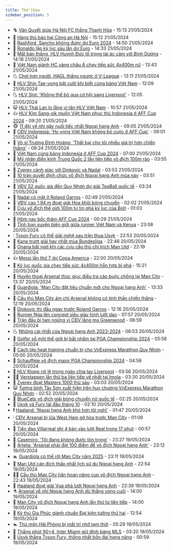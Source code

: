 ```yaml
---
title: Thể thao
sidebar_position: 5
---
```


<!-- vnexpress-the-thao:START -->
- 🪜 [Văn Quyết giúp Hà Nội FC thắng Thanh Hóa](https://vnexpress.net/van-quyet-giup-ha-noi-fc-thang-thanh-hoa-4748970.html) - 15:13 21/05/2024
- 🦩 [Hàng thủ báo hại Công an Hà Nội](https://vnexpress.net/hang-thu-bao-hai-cong-an-ha-noi-4748962.html) - 15:12 21/05/2024
- 🧰 [Rashford, Sancho không được dự Euro 2024](https://vnexpress.net/rashford-sancho-khong-duoc-du-euro-2024-4748969.html) - 14:50 21/05/2024
- 🤗 [Ronaldo lập kỷ lục sáu lần dự Euro](https://vnexpress.net/ronaldo-lap-ky-luc-sau-lan-du-euro-4748963.html) - 14:33 21/05/2024
- 🥳 [Mất bàn thắng, HLV Huỳnh Đức tố trọng tài ác cảm với Bình Dương](https://vnexpress.net/mat-ban-thang-hlv-huynh-duc-to-trong-tai-ac-cam-voi-binh-duong-4748958.html) - 14:18 21/05/2024
- 🦣 [Việt Nam giành HC vàng châu Á chạy tiếp sức 4x400m nữ](https://vnexpress.net/viet-nam-gianh-hc-vang-chau-a-chay-tiep-suc-4x400m-nu-4748947.html) - 13:43 21/05/2024
- 🌜 [Chơi hơn người, HAGL thắng ngược ở V-League](https://vnexpress.net/choi-hon-nguoi-hagl-thang-nguoc-o-v-league-4748943.html) - 13:11 21/05/2024
- 🫶 [HLV Shin Tae-yong bật cười khi biết cùng bảng Việt Nam](https://vnexpress.net/hlv-shin-tae-yong-bat-cuoi-khi-biet-cung-bang-viet-nam-4748937.html) - 12:09 21/05/2024
- 🌜 [HLV Slot: &#39;Không thể bỏ qua cơ hội sang Liverpool&#39;](https://vnexpress.net/hlv-slot-khong-the-bo-qua-co-hoi-sang-liverpool-4748914.html) - 12:05 21/05/2024
- 😺 [HLV Thái Lan lo lắng vì tân HLV Việt Nam](https://vnexpress.net/hlv-thai-lan-lo-lang-vi-tan-hlv-viet-nam-4748912.html) - 10:57 21/05/2024
- 👍 [HLV Kim Sang-sik muốn Việt Nam phục thù Indonesia ở AFF Cup 2024](https://vnexpress.net/hlv-kim-sang-sik-muon-viet-nam-phuc-thu-indonesia-o-aff-cup-2024-4748842.html) - 09:20 21/05/2024
- 🐵 [11 đội về nhì gây nuối tiếc nhất Ngoại hạng Anh](https://vnexpress.net/11-doi-ve-nhi-gay-nuoi-tiec-nhat-ngoai-hang-anh-4748731.html) - 09:05 21/05/2024
- 💫 [CĐV Indonesia: &#39;Hy vọng Việt Nam không bỏ cuộc ở AFF Cup&#39;](https://vnexpress.net/cdv-indonesia-hy-vong-viet-nam-khong-bo-cuoc-o-aff-cup-4748860.html) - 09:01 21/05/2024
- 🦆 [Võ sĩ Trương Đình Hoàng: &#39;Thất bại cho tôi nhiều giá trị hơn chiến thắng&#39;](https://vnexpress.net/vo-si-truong-dinh-hoang-that-bai-cho-toi-nhieu-gia-tri-hon-chien-thang-4748620.html) - 08:24 21/05/2024
- 🙉 [Việt Nam cùng bảng Indonesia ở AFF Cup 2024](https://vnexpress.net/boc-tham-chia-bang-aff-cup-2024-4748773.html) - 07:00 21/05/2024
- 📝 [Mỹ nhân điền kinh Trung Quốc 2 lần liên tiếp vô địch 100m rào](https://vnexpress.net/my-nhan-dien-kinh-trung-quoc-2-lan-lien-tiep-vo-dich-100m-rao-4748635.html) - 03:55 21/05/2024
- 💯 [Zverev cảnh giác với Djokovic và Nadal](https://vnexpress.net/zverev-canh-giac-voi-djokovic-va-nadal-4748636.html) - 03:53 21/05/2024
- 🌈 [10 trận quyết định chức vô địch Ngoại hạng Anh mùa này](https://vnexpress.net/10-tran-quyet-dinh-chuc-vo-dich-ngoai-hang-anh-mua-nay-4748685.html) - 03:51 21/05/2024
- 🦩 [VĐV 52 quốc gia đến Quy Nhơn dự giải TeqBall quốc tế](https://vnexpress.net/vdv-52-quoc-gia-den-quy-nhon-du-giai-teqball-quoc-te-4748408.html) - 03:24 21/05/2024
- 🐲 [Nadal có mặt ở Roland Garros](https://vnexpress.net/nadal-co-mat-o-roland-garros-4748618.html) - 02:49 21/05/2024
- 🌁 [VĐV cao 1,94 m đoạt giải Hoa khôi bóng chuyền](https://vnexpress.net/vdv-cao-1-94-m-doat-giai-hoa-khoi-bong-chuyen-4748584.html) - 02:02 21/05/2024
- 💯 [Cựu vô địch thế giới 100m tự tin phá kỷ lục của Bolt](https://vnexpress.net/cuu-vo-dich-the-gioi-100m-tu-tin-pha-ky-luc-cua-bolt-4748538.html) - 01:03 21/05/2024
- 🌝 [Hôm nay bốc thăm AFF Cup 2024](https://vnexpress.net/hom-nay-boc-tham-aff-cup-2024-4748517.html) - 00:29 21/05/2024
- 🤖 [Tình bạn xuyên biên giới giữa runner Việt Nam và Kenya](https://vnexpress.net/tinh-ban-xuyen-bien-gioi-giua-runner-viet-nam-va-kenya-4747955.html) - 23:08 20/05/2024
- 🕯 [Tyson Fury có thể giải nghệ sau trận thua Usyk](https://vnexpress.net/tyson-fury-co-the-giai-nghe-sau-tran-thua-usyk-4748502.html) - 22:53 20/05/2024
- 🧰 [Kane trượt giải hay nhất mùa Bundesliga](https://vnexpress.net/kane-truot-giai-hay-nhat-mua-bundesliga-4748500.html) - 22:46 20/05/2024
- 🥳 [Onana bất ngờ khi các cựu cầu thủ chỉ trích Man Utd](https://vnexpress.net/onana-bat-ngo-khi-cac-cuu-cau-thu-chi-trich-man-utd-4748499.html) - 22:19 20/05/2024
- 👍 [Messi lần thứ 7 dự Copa America](https://vnexpress.net/messi-lan-thu-7-du-copa-america-4748498.html) - 22:00 20/05/2024
- 💪 [Kỷ lục quốc gia chạy tiếp sức 4x400m hỗn hợp bị phá](https://vnexpress.net/ky-luc-quoc-gia-chay-tiep-suc-4x400m-hon-hop-bi-pha-4748476.html) - 15:21 20/05/2024
- 👹 [Huyền thoại Arsenal thúc giục điều tra cáo buộc chống lại Man City](https://vnexpress.net/huyen-thoai-arsenal-thuc-giuc-dieu-tra-cao-buoc-chong-lai-man-city-4748437.html) - 13:37 20/05/2024
- 🧰 [Guardiola: &#39;Man City đặt tiêu chuẩn mới cho Ngoại hạng Anh&#39;](https://vnexpress.net/guardiola-man-city-dat-tieu-chuan-moi-cho-ngoai-hang-anh-4748416.html) - 13:33 20/05/2024
- 🚀 [Cầu thủ Man City ám chỉ Arsenal không có tinh thần chiến thắng](https://vnexpress.net/cau-thu-man-city-am-chi-arsenal-khong-co-tinh-than-chien-thang-4748360.html) - 12:19 20/05/2024
- 🎃 [Djokovic thi đấu ngay trước Roland Garros](https://vnexpress.net/djokovic-thi-dau-ngay-truoc-roland-garros-4748433.html) - 12:16 20/05/2024
- 🧰 [Runner Nga lên concept siêu giày hình lưỡi dao](https://vnexpress.net/runner-nga-len-concept-sieu-giay-hinh-luoi-dao-4747131.html) - 07:57 20/05/2024
- 👀 [Trận đấu bị tạm ngừng vì CĐV lăng mạ Greenwood](https://vnexpress.net/tran-dau-bi-tam-ngung-vi-cdv-lang-ma-greenwood-4748101.html) - 06:59 20/05/2024
- 🌜 [Những cái nhất của Ngoại hạng Anh 2023-2024](https://vnexpress.net/nhung-cai-nhat-cua-ngoai-hang-anh-2023-2024-4748143.html) - 06:53 20/05/2024
- 🫶 [Golfer số một thế giới bị bắt nhầm tại PGA Championship 2024](https://vnexpress.net/golfer-so-mot-the-gioi-bi-bat-nham-tai-pga-championship-2024-4748258.html) - 05:58 20/05/2024
- 🦄 [Cách tập heat training chuẩn bị cho VnExpress Marathon Quy Nhơn](https://vnexpress.net/cach-tap-heat-training-chuan-bi-cho-vnexpress-marathon-quy-nhon-4745782.html) - 05:00 20/05/2024
- 🥳 [Schauffele vô địch major PGA Championship 2024](https://vnexpress.net/schauffele-vo-dich-major-pga-championship-2024-4748181.html) - 04:58 20/05/2024
- 🐲 [HLV Klopp rơi lệ trong ngày chia tay Liverpool](https://vnexpress.net/hlv-klopp-roi-le-trong-ngay-chia-tay-liverpool-4748174.html) - 03:56 20/05/2024
- 🧑‍🏫 [Verstappen lần thứ ba liên tiếp về nhất tại Imola](https://vnexpress.net/verstappen-lan-thu-ba-lien-tiep-ve-nhat-tai-imola-4748152.html) - 03:30 20/05/2024
- 🤔 [Zverev đoạt Masters 1000 thứ sáu](https://vnexpress.net/zverev-doat-masters-1000-thu-sau-4748131.html) - 03:03 20/05/2024
- 😺 [Tượng binh Tây Sơn xuất hiện trên huy chương VnExpress Marathon Quy Nhơn](https://vnexpress.net/tuong-binh-tay-son-xuat-hien-tren-huy-chuong-vnexpress-marathon-quy-nhon-4747242.html) - 02:52 20/05/2024
- 💪 [BlueCats vô địch giải bóng chuyền nữ quốc tế](https://vnexpress.net/bluecats-vo-dich-giai-bong-chuyen-nu-quoc-te-4748228.html) - 02:25 20/05/2024
- 💼 [Usyk và Fury tái đấu tháng 10](https://vnexpress.net/usyk-va-fury-tai-dau-thang-10-4748105.html) - 02:10 20/05/2024
- 🕴 [Haaland: &#39;Ngoại hạng Anh khó hơn tôi nghĩ&#39;](https://vnexpress.net/haaland-ngoai-hang-anh-kho-hon-toi-nghi-4748088.html) - 01:47 20/05/2024
- 🕯 [CĐV Arsenal bị lừa West Ham gỡ hòa trước Man City](https://vnexpress.net/cdv-arsenal-bi-lua-west-ham-go-hoa-truoc-man-city-4748064.html) - 01:09 20/05/2024
- 📝 [Tiền đạo Villarreal ghi 4 bàn vào lưới Real trong 17 phút](https://vnexpress.net/tien-dao-villarreal-ghi-4-ban-vao-luoi-real-trong-17-phut-4748051.html) - 00:57 20/05/2024
- 🧐 [Casemiro: &#39;Tôi đang không được tôn trọng&#39;](https://vnexpress.net/casemiro-toi-dang-khong-duoc-ton-trong-4748034.html) - 23:27 19/05/2024
- 🙉 [Arteta: &#39;Arsenal phải đạt 100 điểm để vô địch Ngoại hạng Anh&#39;](https://vnexpress.net/arteta-arsenal-phai-dat-100-diem-de-vo-dich-ngoai-hang-anh-4748032.html) - 23:12 19/05/2024
- 🏊 [Guardiola có thể rời Man City năm 2025](https://vnexpress.net/guardiola-co-the-roi-man-city-nam-2025-4748033.html) - 23:11 19/05/2024
- 🌊 [Man Utd cán đích thấp nhất lịch sử dự Ngoại hạng Anh](https://vnexpress.net/man-utd-can-dich-thap-nhat-lich-su-du-ngoai-hang-anh-4748029.html) - 22:54 19/05/2024
- 👨‍🏫 [Cầu thủ Man City hân hoan nâng cup vô địch Ngoại hạng Anh](https://vnexpress.net/cau-thu-man-city-han-hoan-nang-cup-vo-dich-ngoai-hang-anh-4748026.html) - 22:43 19/05/2024
- 🥷 [Haaland đoạt giải Vua phá lưới Ngoại hạng Anh](https://vnexpress.net/haaland-doat-giai-vua-pha-luoi-ngoai-hang-anh-4748024.html) - 22:39 19/05/2024
- ⚗️ [Arsenal về nhì Ngoại hạng Anh dù thắng vòng cuối](https://vnexpress.net/arsenal-vs-everton-4748000-tong-thuat.html) - 14:00 19/05/2024
- 🌮 [Man City vô địch Ngoại hạng Anh lần thứ tư liên tiếp](https://vnexpress.net/man-city-vs-west-ham-4747983-tong-thuat.html) - 14:00 19/05/2024
- 🤩 [Kỳ thủ Gia Phúc giành chuẩn Đại kiện tướng thứ hai](https://vnexpress.net/ky-thu-gia-phuc-gianh-chuan-dai-kien-tuong-thu-hai-4747909.html) - 12:54 19/05/2024
- 🏊 [Thủ môn Hải Phòng bị mất trí nhớ tạm thời](https://vnexpress.net/thu-mon-hai-phong-bi-mat-tri-nho-tam-thoi-4747882.html) - 05:29 19/05/2024
- 🐎 [Thắng phút 90+4, Inter Miami giữ đỉnh bảng MLS](https://vnexpress.net/thang-phut-90-4-inter-miami-giu-dinh-bang-mls-4747842.html) - 03:20 19/05/2024
- 💫 [Usyk thắng Tyson Fury, thống nhất bốn đai hạng nặng](https://vnexpress.net/usyk-thang-tyson-fury-thong-nhat-bon-dai-hang-nang-4747821.html) - 00:59 19/05/2024<!-- vnexpress-the-thao:END -->
